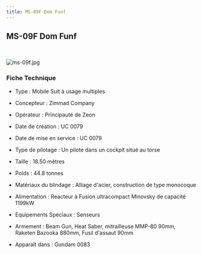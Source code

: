 ```yaml
---
title: MS-09F Dom Funf
---
```


MS-09F Dom Funf
---------------


 


![ms-09f.jpg](/images/stories/saga/gundam0083/images/mechas/ms-09f.jpg)


### Fiche Technique


- Type : Mobile Suit à usage multiples  
- Concepteur : Zimmad Company  
- Opérateur : Principauté de Zeon  
- Date de création : UC 0079  
- Date de mise en service : UC 0079  
- Type de pilotage : Un pilote dans un cockpit situé au torse  
- Taille : 18.50 mètres  
- Poids : 44.8 tonnes  
- Matériaux du blindage : Alliage d'acier, construction de type monocoque  
- Alimentation : Reacteur à Fusion ultracompact Minovsky de capacité 1199kW  
- Equipements Spéciaux : Senseurs  
- Armement : Beam Gun, Heat Saber, mitrailleuse MMP-80 90mm, Raketen Bazooka 880mm, Fusil d'assaut 90mm  
  
  
- Apparaît dans : Gundam 0083

